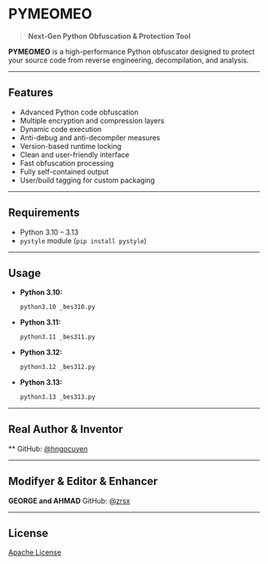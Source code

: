 # PYMEOMEO

> **Next-Gen Python Obfuscation & Protection Tool**

**PYMEOMEO** is a high-performance Python obfuscator designed to protect your source code from reverse engineering, decompilation, and analysis.

---

## Features

* Advanced Python code obfuscation
* Multiple encryption and compression layers
* Dynamic code execution
* Anti-debug and anti-decompiler measures
* Version-based runtime locking
* Clean and user-friendly interface
* Fast obfuscation processing
* Fully self-contained output
* User/build tagging for custom packaging

---

## Requirements

* Python 3.10 – 3.13
* `pystyle` module (`pip install pystyle`)

---

## Usage

* **Python 3.10:**

  ```bash
  python3.10 _bes310.py
  ```

* **Python 3.11:**

  ```bash
  python3.11 _bes311.py
  ```

* **Python 3.12:**

  ```bash
  python3.12 _bes312.py
  ```

* **Python 3.13:**

  ```bash
  python3.13 _bes313.py
  ```

---
## Real Author & Inventor

**
GitHub: [@hngocuyen](https://github.com/hngocuyen)

---
## Modifyer & Editor & Enhancer

**GEORGE and AHMAD**
GitHub: [@zrsx](https://github.com/zrsx)

---

## License

[Apache License](LICENSE)

